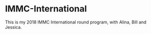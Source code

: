 # IMMC-International

This is my 2018 IMMC International round program, with Alina, Bill and Jessica.
